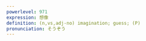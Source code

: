 ```yaml
---
powerlevel: 971
expression: 想像
definition: (n,vs,adj-no) imagination; guess; (P)
pronunciation: そうぞう
---
```

